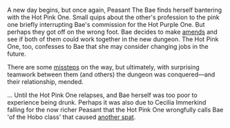 <!-- title: Two Steps Forward, One Drunk Leap Off The Cliff -->

A new day begins, but once again, Peasant The Bae finds herself bantering with the Hot Pink One. Small quips about the other's profession to the pink one briefly interrupting Bae's commission for the Hot Purple One. But perhaps they got off on the wrong foot. Bae decides to make [amends](https://youtu.be/Tiq2wmF-NfQ?t=3779) and see if both of them could work together in the new dungeon. The Hot Pink One, too, confesses to Bae that she may consider changing jobs in the future.

There are some [missteps](https://youtu.be/Tiq2wmF-NfQ?t=5125) on the way, but ultimately, with surprising teamwork between them (and others) the dungeon was conquered—and their relationship, mended.

... Until the Hot Pink One relapses, and Bae herself was too poor to experience being drunk. Perhaps it was also due to Cecilia Immerkind falling for the now richer Peasant that the Hot Pink One wrongfully calls Bae 'of the Hobo class' that caused [another spat](https://youtu.be/Tiq2wmF-NfQ?t=10523).
